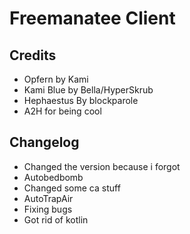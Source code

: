 # Freemanatee Client

Credits
-------------------------------

* Opfern by Kami
* Kami Blue by Bella/HyperSkrub
* Hephaestus By blockparole
* A2H for being cool

Changelog
-------------------------------
* Changed the version because i forgot
* Autobedbomb
* Changed some ca stuff
* AutoTrapAir
* Fixing bugs
* Got rid of kotlin
